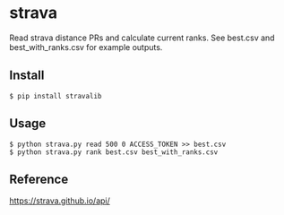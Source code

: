 # strava

Read strava distance PRs and calculate current ranks. See best.csv and best_with_ranks.csv for example outputs.

## Install

```
$ pip install stravalib
```

## Usage

```
$ python strava.py read 500 0 ACCESS_TOKEN >> best.csv
$ python strava.py rank best.csv best_with_ranks.csv
```

## Reference

https://strava.github.io/api/
